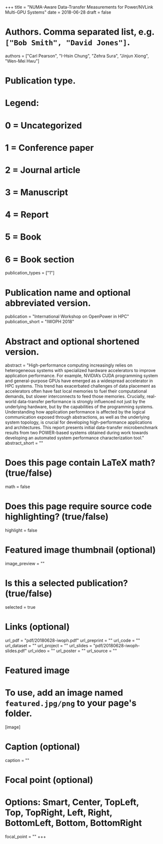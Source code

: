 +++
title = "NUMA-Aware Data-Transfer Measurements for Power/NVLink Multi-GPU Systems"
date = 2018-06-28
draft = false

# Authors. Comma separated list, e.g. `["Bob Smith", "David Jones"]`.
authors = ["Carl Pearson", "I-Hsin Chung", "Zehra Sura", "Jinjun Xiong", "Wen-Mei Hwu"]

# Publication type.
# Legend:
# 0 = Uncategorized
# 1 = Conference paper
# 2 = Journal article
# 3 = Manuscript
# 4 = Report
# 5 = Book
# 6 = Book section
publication_types = ["1"]

# Publication name and optional abbreviated version.
publication = "International Workshop on OpenPower in HPC"
publication_short = "IWOPH 2018"

# Abstract and optional shortened version.
abstract = "High-performance computing increasingly relies on heterogeneous systems with specialized hardware accelerators to improve application performance. For example, NVIDIA’s CUDA programming system and general-purpose GPUs have emerged as a widespread accelerator in HPC systems. This trend has exacerbated challenges of data placement as accelerators often have fast local memories to fuel their computational demands, but slower interconnects to feed those memories. Crucially, real-world data-transfer performance is strongly influenced not just by the underlying hardware, but by the capabilities of the programming systems. Understanding how application performance is affected by the logical communication exposed through abstractions, as well as the underlying system topology, is crucial for developing high-performance applications and architectures. This report presents initial data-transfer microbenchmark results from two POWER-based systems obtained during work towards developing an automated system performance characterization tool."
abstract_short = ""

# Does this page contain LaTeX math? (true/false)
math = false

# Does this page require source code highlighting? (true/false)
highlight = false

# Featured image thumbnail (optional)
image_preview = ""

# Is this a selected publication? (true/false)
selected = true

# Links (optional)
url_pdf = "pdf/20180628-iwoph.pdf"
url_preprint = ""
url_code = ""
url_dataset = ""
url_project = ""
url_slides = "pdf/20180628-iwoph-slides.pdf"
url_video = ""
url_poster = ""
url_source = ""

# Featured image
# To use, add an image named `featured.jpg/png` to your page's folder. 
[image]
  # Caption (optional)
  caption = ""

  # Focal point (optional)
  # Options: Smart, Center, TopLeft, Top, TopRight, Left, Right, BottomLeft, Bottom, BottomRight
  focal_point = ""
+++
